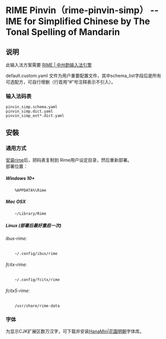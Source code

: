 # RIME Pinvin（rime-pinvin-simp） -- IME for Simplified Chinese by The Tonal Spelling of Mandarin

## 说明
此输入法方案需要 [RIME | 中州韵输入法引擎](https://rime.im/)

default.custom.yaml 文件为用户重要配置文件，其中schema_list字段后是所有可选配方，可自行增删（行首用“#”号注释表示不引入）。

### 输入法码表
```
pinvin_simp.schema.yaml  
pinvin_simp.dict.yaml
pinvin_simp_ext*.dict.yaml
```

## 安裝
### 通用方式
[安装rime](https://rime.im/)后，把码表复制到 Rime用户设定目录，然后重新部署。  
 部署位置：  
##### Windows 10+
```
    %APPDATA%\Rime
``` 
##### Mac OSX
```
    ~/Library/Rime          
```
##### Linux (部署后最好重启一次)
###### ibus-rime:
```
    ~/.config/ibus/rime
```
###### fcitx-rime:
```
    ~/.config/fcitx/rime
```
###### fcitx5-rime:
```
    /usr/share/rime-data
```

### 字体
为显示CJK扩展区数万汉字，可下载并安装[HanaMin|花園明朝](https://glyphwiki.org/hanazono/hanazono-20170904.zip)字体库。